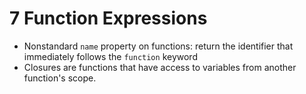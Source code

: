 # 7 Function Expressions
* Nonstandard `name` property on functions: return the identifier that immediately follows the `function` keyword
* Closures are functions that have access to variables from another function's scope.
